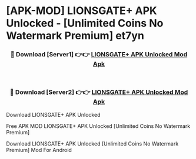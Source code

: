 # [APK-MOD] LIONSGATE+ APK Unlocked - [Unlimited Coins No Watermark Premium] et7yn



<div align="center">
<h3>🔴 Download [Server1] 👉👉 <a href="https://momento.my/?title=LIONSGATE+_APK_Unlocked">LIONSGATE+ APK Unlocked Mod Apk</a></h3><br>

<h3>🔴 Download [Server2] 👉👉 <a href="https://momento.my/?title=LIONSGATE+_APK_Unlocked">LIONSGATE+ APK Unlocked Mod Apk</a></h3>
</div>



Download LIONSGATE+ APK Unlocked 

Free APK MOD LIONSGATE+ APK Unlocked [Unlimited Coins No Watermark Premium]

Download LIONSGATE+ APK Unlocked [Unlimited Coins No Watermark Premium] Mod For Android
